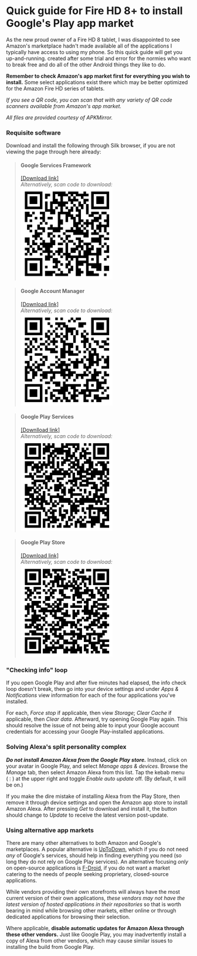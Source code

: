 # Quick guide for Fire HD 8+ to install Google's Play app market

As the new proud owner of a Fire HD 8 tablet, I was disappointed to see Amazon's marketplace hadn't made available all of the applications I typically have access to using my phone. So this quick guide will get you up-and-running. created after  some trial and error for the normies who want to break free and do all of the other Android things they like to do.

**Remember to check Amazon's app market first for everything you wish to install.** Some select applications exist there which may be better optimized for the Amazon Fire HD series of tablets.

_If you see a QR code, you can scan that with any variety of QR code scanners available from Amazon's app market._

_All files are provided courtesy of APKMirror._

### Requisite software
Download and install the following through Silk browser, if you are not viewing the page through here already:
> #### Google Services Framework
> [[Download link]](https://www.apkmirror.com/apk/google-inc/google-services-framework/google-services-framework-7-1-2-release/google-services-framework-7-1-2-android-apk-download/)  
> _Alternatively, scan code to download:_  
> ![Google Service Framework, courtesy of APKMirror.](https://github.com/Hebgbs/Hebgbs.github.io/blob/master/QRcodes/FireHD8/GSvcF.png?raw=true)

> #### Google Account Manager
> [[Download link]](https://www.apkmirror.com/wp-content/themes/APKMirror/download.php?id=193911)  
> _Alternatively, scan code to download:_  
> ![Google Account Manager, courtesy of APKMirror.](https://github.com/Hebgbs/Hebgbs.github.io/blob/master/QRcodes/FireHD8/GAcctM.png?raw=true)

> #### Google Play Services
> [[Downlload link]](https://www.apkmirror.com/wp-content/themes/APKMirror/download.php?id=2348187&forcebaseapk)  
> _Alternatively, scan code to download:_  
> ![Google Play Services, courtesy of APKMirror](https://github.com/Hebgbs/Hebgbs.github.io/blob/master/QRcodes/FireHD8/GPlayS.png?raw=true)

> #### Google Play Store
> [[Download link]](https://www.apkmirror.com/wp-content/themes/APKMirror/download.php?id=2371237&forcebaseapk)  
> _Alternatively, scan code to download:_  
> ![Google Play Store, courtesy of APKMirror](https://github.com/Hebgbs/Hebgbs.github.io/blob/master/QRcodes/FireHD8/GPlay.png?raw=true)

### "Checking info" loop
If you open Google Play and after five minutes had elapsed, the info check loop doesn't break, then go into your device settings and under _Apps & Notifications_ view information for each of the four applications you've installed.  

For each, _Force stop_ if applicable, then view _Storage_; _Clear Cache_ if applicable, then _Clear data_. Afterward, try opening Google Play again. This should resolve the issue of not being able to input your Google account credentials for accessing your Google Play-installed applications.

### Solving Alexa's split personality complex
***Do not install Amazon Alexa from the Google Play store.*** Instead, click on your avatar in Google Play, and select _Manage apps & devices_. Browse the _Manage_ tab, then select Amazon Alexa from this list. Tap the kebab menu (`⋮`) at the upper right and toggle _Enable auto update_ off. (By default, it will be on.)

If you make the dire mistake of installing Alexa from the Play Store, then remove it through device settings and open the Amazon app store to install Amazon Alexa. After pressing _Get_ to download and install it, the button should change to _Update_ to receive the latest version post-update.

### Using alternative app markets
There are many other alternatives to both Amazon and Google's marketplaces. A popular alternative is [UpToDown](https://uptodown-android.en.uptodown.com/android), which if you do not need _any_ of Google's services, should help in finding everything you need (so long they do not rely on Google Play services). An alternative focusing _only_ on open-source applications is [F-Droid](https://www.f-droid.org), if you do not want a market catering to the needs of people seeking proprietary, closed-source applications.  

While vendors providing their own storefronts will always have the most current version of their own applications, _these vendors may not have the latest version of hosted applications in their repositories_ so that is worth bearing in mind while browsing other markets, either online or through dedicated applications for browsing their selection.

Where applicable, **disable automatic updates for Amazon Alexa through these other vendors.** Just like Google Play, you may inadvertently install a copy of Alexa from other vendors, which may cause similar issues to  installing the build from Google Play.